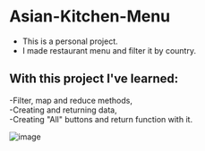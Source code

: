 # Asian-Kitchen-Menu

- This is a personal project.   
- I made restaurant menu and filter it by country.  


## With this project I've learned:  
-Filter, map and reduce methods,  
-Creating and returning data,  
-Creating "All" buttons and return function with it.  

![image](https://user-images.githubusercontent.com/77458139/209807888-d39ac518-9873-47fb-b5ac-c83cd6bdbb16.png)

